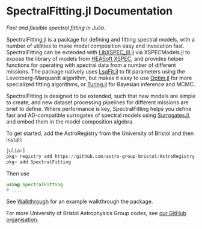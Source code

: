 # SpectralFitting.jl Documentation

_Fast and flexible spectral fitting in Julia._

SpectralFitting.jl is a package for defining and fitting spectral models, with a number of utilities to make model composition easy and invocation fast. SpectralFitting can be extended with [LibXSPEC_jll.jl](https://github.com/astro-group-bristol/LibXSPEC_jll.jl) via XSPECModels.jl to expose the library of models from [HEASoft XSPEC](https://heasarc.gsfc.nasa.gov/xanadu/xspec/), and provides helper functions for operating with spectral data from a number of different missions. The package natively uses [LsqFit.jl](https://github.com/JuliaNLSolvers/LsqFit.jl) to fit parameters using the Levenberg-Marquardt algorithm, but makes it easy to use [Optim.jl](https://github.com/JuliaNLSolvers/Optim.jl) for more specialized fitting algorithms, or [Turing.jl](https://github.com/TuringLang/Turing.jl) for Bayesian inference and MCMC.

SpectralFitting is designed to be extended, such that new models are simple to create, and new dataset processing pipelines for different missions are brief to define. Where performance is key, SpectralFitting helps you define fast and AD-compatible surrogates of spectral models using [Surrogates.jl](https://github.com/SciML/Surrogates.jl), and embed them in the model composition algebra.

To get started, add the AstroRegistry from the University of Bristol and then install:

```julia
julia>]
pkg> registry add https://github.com/astro-group-bristol/AstroRegistry
pkg> add SpectralFitting
```

Then use

```julia
using SpectralFitting
# ....
```

See [Walkthrough](@ref) for an example walkthrough the package.

For more University of Bristol Astrophysics Group codes, see [our GitHub organisation](https://github.com/astro-group-bristol).